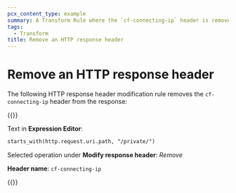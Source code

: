 ```yaml
---
pcx_content_type: example
summary: A Transform Rule where the `cf-connecting-ip` header is removed from the response.
tags:
  - Transform
title: Remove an HTTP response header
---
```


# Remove an HTTP response header

The following HTTP response header modification rule removes the `cf-connecting-ip` header from the response:

{{<example>}}

Text in **Expression Editor**:

```txt
starts_with(http.request.uri.path, "/private/")
```

Selected operation under **Modify response header**: _Remove_

**Header name**: `cf-connecting-ip`

{{</example>}}
